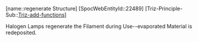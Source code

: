 ﻿---
type: TrizExample
aliases:
- regenerate Structure
license: CC BY-SA 4.0
copyright: https://github.com/SpocWeb
IsDeleted: false
IsReadOnly: false
Confidential: public
tags: 
- Triz/Principle/Example
---
[name::regenerate Structure]
[SpocWebEntityId::22489]
[Triz-Principle-Sub::[Triz-add-functions](tech/Triz/Sub/Triz-add-functions.md)]

Halogen Lamps regenerate the Filament during Use--evaporated Material is redeposited.